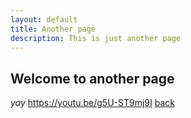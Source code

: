 ```yaml
---
layout: default
title: Another page
description: This is just another page
---
```


## Welcome to another page

_yay_
https://youtu.be/g5U-ST9mj9I
[back](./)
